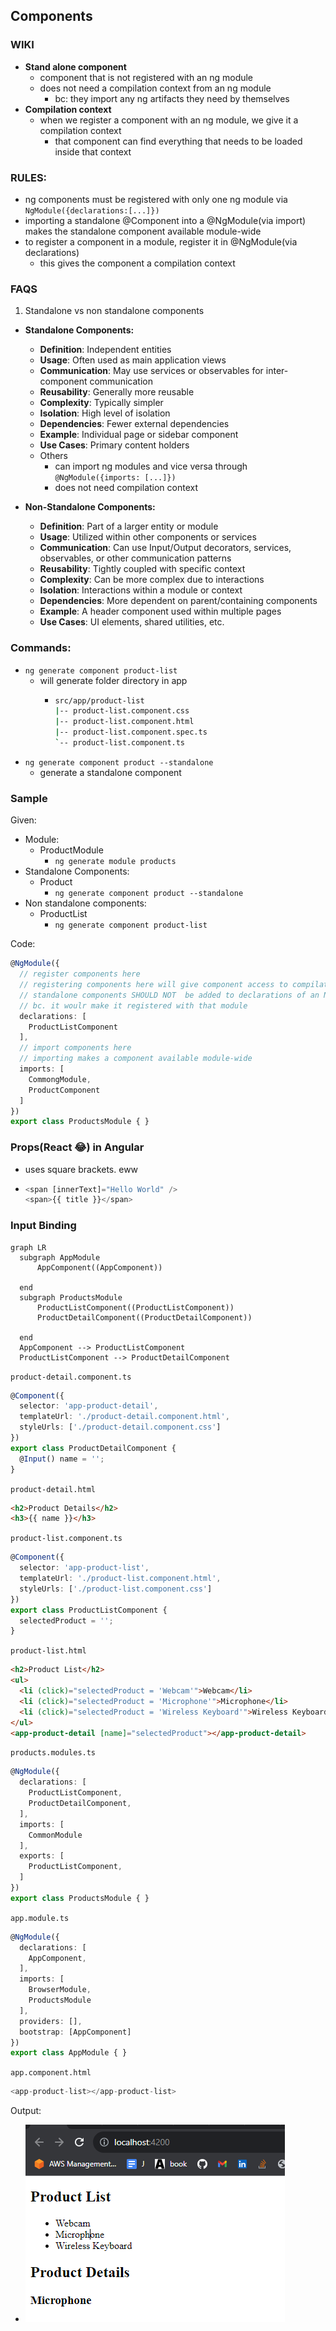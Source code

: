 ## Components

### WIKI
  - **Stand alone component**
    - component that is not registered with an ng module
    - does not need a compilation context from an ng module
      - bc: they import any ng artifacts they need by themselves
  - **Compilation context**
    - when we register a component with an ng module, we give it a compilation context
      - that component can find everything that needs to be loaded inside that context

### RULES:
  - ng components must be registered with only one ng module via `NgModule({declarations:[...]})`
  - importing a standalone @Component into a @NgModule(via import) makes the standalone component available module-wide
  - to register a component in a module, register it in @NgModule(via declarations)
    - this gives the component a compilation context

### FAQS
1. Standalone vs non standalone components
  - **Standalone Components:**
    - **Definition**: Independent entities
    - **Usage**: Often used as main application views
    - **Communication**: May use services or observables for inter-component communication
    - **Reusability**: Generally more reusable
    - **Complexity**: Typically simpler
    - **Isolation**: High level of isolation
    - **Dependencies**: Fewer external dependencies
    - **Example**: Individual page or sidebar component
    - **Use Cases**: Primary content holders
    - Others
      - can import ng modules and vice versa through `@NgModule({imports: [...]})`
      - does not need compilation context

  - **Non-Standalone Components:**
    - **Definition**: Part of a larger entity or module
    - **Usage**: Utilized within other components or services
    - **Communication**: Can use Input/Output decorators, services, observables, or other communication patterns
    - **Reusability**: Tightly coupled with specific context
    - **Complexity**: Can be more complex due to interactions
    - **Isolation**: Interactions within a module or context
    - **Dependencies**: More dependent on parent/containing components
    - **Example**: A header component used within multiple pages
    - **Use Cases**: UI elements, shared utilities, etc.

### Commands:
  - `ng generate component product-list`
    - will generate folder directory in app
      - ```bash
        src/app/product-list
        |-- product-list.component.css
        |-- product-list.component.html
        |-- product-list.component.spec.ts
        `-- product-list.component.ts
        ```
  - `ng generate component product --standalone`
    - generate a standalone component

### Sample
Given: 
  - Module: 
    - ProductModule
      - `ng generate module products`
  - Standalone Components:
    - Product
      - `ng generate component product --standalone`
  - Non standalone components:  
    - ProductList
      - `ng generate component product-list`

Code:
```ts
@NgModule({
  // register components here
  // registering components here will give component access to compilation context
  // standalone components SHOULD NOT  be added to declarations of an NG module
  // bc. it woulr make it registered with that module
  declarations: [
    ProductListComponent
  ],
  // import components here
  // importing makes a component available module-wide
  imports: [
    CommongModule,
    ProductComponent
  ]
})
export class ProductsModule { }
``` 

### Props(React 😂) in Angular
  - uses square brackets. eww
  - ```ts
    <span [innerText]="Hello World" />
    <span>{{ title }}</span>
    ```

### Input Binding
```mermaid
graph LR
  subgraph AppModule
      AppComponent((AppComponent))

  end
  subgraph ProductsModule
      ProductListComponent((ProductListComponent))
      ProductDetailComponent((ProductDetailComponent))

  end
  AppComponent --> ProductListComponent
  ProductListComponent --> ProductDetailComponent
```

`product-detail.component.ts`
```ts
@Component({
  selector: 'app-product-detail',
  templateUrl: './product-detail.component.html',
  styleUrls: ['./product-detail.component.css']
})
export class ProductDetailComponent {
  @Input() name = '';
}
```

`product-detail.html`
```html
<h2>Product Details</h2>
<h3>{{ name }}</h3>
```

`product-list.component.ts`
```ts
@Component({
  selector: 'app-product-list',
  templateUrl: './product-list.component.html',
  styleUrls: ['./product-list.component.css']
})
export class ProductListComponent {
  selectedProduct = '';
}
```
`product-list.html`
```html
<h2>Product List</h2> 
<ul>
  <li (click)="selectedProduct = 'Webcam'">Webcam</li> 
  <li (click)="selectedProduct = 'Microphone'">Microphone</li> 
  <li (click)="selectedProduct = 'Wireless Keyboard'">Wireless Keyboard</li>
</ul>
<app-product-detail [name]="selectedProduct"></app-product-detail>
```

`products.modules.ts`
```ts
@NgModule({
  declarations: [
    ProductListComponent,
    ProductDetailComponent,
  ],
  imports: [
    CommonModule
  ],
  exports: [
    ProductListComponent,
  ]
})
export class ProductsModule { }
```


`app.module.ts`
```ts
@NgModule({
  declarations: [
    AppComponent,
  ],
  imports: [
    BrowserModule,
    ProductsModule
  ],
  providers: [],
  bootstrap: [AppComponent]
})
export class AppModule { }
```

`app.component.html`
```ts
<app-product-list></app-product-list>
```

Output:
  - ![](screenshots/2023-08-26-18-45-52.png)